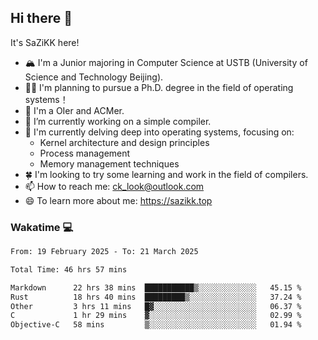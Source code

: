 ## Hi there 👋

It's SaZiKK here!

- 🏔️ I'm a Junior majoring in Computer Science  at USTB (University of Science and Technology Beijing).
- 🧑‍🎓 I'm planning to pursue a Ph.D. degree in the field of operating systems！
- 🚀 I'm a OIer and ACMer.
- 🔭 I’m currently working on a simple compiler.
- 🌱 I'm currently delving deep into operating systems, focusing on:
  - Kernel architecture and design principles
  - Process management
  - Memory management techniques
- 🍀 I'm looking to try some learning and work in the field of compilers.
- 📫 How to reach me: ck_look@outlook.com
- 😄 To learn more about me: https://sazikk.top

  
<!--
**SaZiKK/SaZiKK** is a ✨ _special_ ✨ repository because its `README.md` (this file) appears on your GitHub profile.

Here are some ideas to get you started:

- 🔭 I’m currently working on ...
- 🌱 I’m currently learning ...
- 👯 I’m looking to collaborate on ...
- 🤔 I’m looking for help with ...
- 💬 Ask me about ...
- 📫 How to reach me: ...
- 😄 Pronouns: ...
- ⚡ Fun fact: ...
-->

### Wakatime 💻

<!--START_SECTION:waka-->

```txt
From: 19 February 2025 - To: 21 March 2025

Total Time: 46 hrs 57 mins

Markdown      22 hrs 38 mins  ███████████▒░░░░░░░░░░░░░   45.15 %
Rust          18 hrs 40 mins  █████████▒░░░░░░░░░░░░░░░   37.24 %
Other         3 hrs 11 mins   █▓░░░░░░░░░░░░░░░░░░░░░░░   06.37 %
C             1 hr 29 mins    ▓░░░░░░░░░░░░░░░░░░░░░░░░   02.99 %
Objective-C   58 mins         ▒░░░░░░░░░░░░░░░░░░░░░░░░   01.94 %
```

<!--END_SECTION:waka-->
